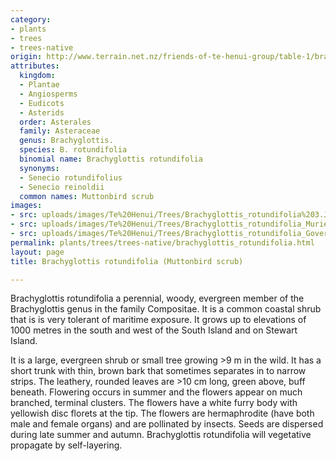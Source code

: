 ```yaml
---
category:
- plants
- trees
- trees-native
origin: http://www.terrain.net.nz/friends-of-te-henui-group/table-1/brachyglottis-rotundifolia-muttonbird-scrub.html
attributes:
  kingdom:
  - Plantae
  - Angiosperms
  - Eudicots
  - Asterids
  order: Asterales
  family: Asteraceae
  genus: Brachyglottis.
  species: B. rotundifolia
  binomial name: Brachyglottis rotundifolia
  synonyms:
  - Senecio rotundifolius
  - Senecio reinoldii
  common names: Muttonbird scrub
images:
- src: uploads/images/Te%20Henui/Trees/Brachyglottis_rotundifolia%203.JPG
- src: uploads/images/Te%20Henui/Trees/Brachyglottis_rotundifolia_MurielBendel.JPG
- src: uploads/images/Te%20Henui/Trees/Brachyglottis_rotundifolia_Governors_Bush_Walk_Mount_Cook_2.JPG
permalink: plants/trees/trees-native/brachyglottis_rotundifolia.html
layout: page
title: Brachyglottis rotundifolia (Muttonbird scrub)

---
```

Brachyglottis rotundifolia a perennial, woody, evergreen member of the Brachyglottis genus in the family Compositae. It is a common coastal shrub that is is very tolerant of maritime exposure. It grows up to elevations of 1000 metres in the south and west of the South Island and on Stewart Island. 

It is a large, evergreen shrub or small tree growing &gt;9 m in the wild. It has a short trunk with thin, brown bark that sometimes separates in to narrow strips.
The leathery, rounded leaves are &gt;10 cm long, green above, buff beneath. 
Flowering occurs in summer and the flowers appear on much branched, terminal clusters. The flowers have a white furry body with yellowish disc florets at the tip. The flowers are hermaphrodite (have both male and female organs) and are pollinated by insects.
Seeds are dispersed during late summer and autumn. Brachyglottis rotundifolia will vegetative propagate by self-layering.
